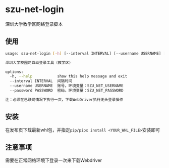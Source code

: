 # szu-net-login

深圳大学教学区网络登录脚本

## 使用

```bash
usage: szu-net-login [-h] [--interval INTERVAL] [--username USERNAME] [--password PASSWORD]

深圳大学校园网自动登录工具（教学区）

options:
  -h, --help           show this help message and exit
  --interval INTERVAL  间隔时间
  --username USERNAME  账号。环境变量：SZU_NET_USERNAME
  --password PASSWORD  密码。环境变量：SZU_NET_PASSWORD

注：必须在已联网情况下执行一次，下载WebDriver执行无头登录操作
```

## 安装

在发布页下载最新whl包，并指定`pip/pipx install <YOUR_WHL_FILE>`安装即可

## 注意事项

需要在正常网络环境下登录一次来下载Webdriver
